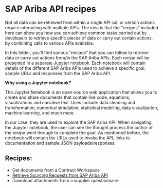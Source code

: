 # SAP Ariba API recipes

Not all data can be retrieved from within a single API call or certain actions require interacting with multiple APIs. The idea is that the "recipes" included here can show you how you can achieve common tasks carried out by developers to retrieve specific pieces of data or carry out certain actions, by combining calls to various APIs available.

In this folder, you'll find various "recipes" that you can follow to retrieve data or carry out actions from/in the SAP Ariba APIs. Each recipe will be presented in a separate [Jupyter notebook](https://jupyter.org/). Each notebook will contain details of the different SAP Ariba APIs used to achieve a specific goal, sample URLs and responses from the SAP Ariba API.

**Why using a Jupyter notebook?**

The Jupyter Notebook is an open-source web application that allows you to create and share documents that contain live code, equations, visualizations and narrative text. Uses include: data cleaning and transformation, numerical simulation, statistical modeling, data visualization, machine learning, and much more.

In our case, they are used to explore the SAP Ariba API. When navigating the Jupyter notebook, the user can see the thought process the author of the recipe went through to complete the goal. As mentioned before, the notebook will contain the URLs used to invoke the API, links to documentation and sample JSON payloads/responses.

## Recipes:

- Get documents from a Contract Workspace
- [Retrieve Sourcing Requests from SAP Ariba API](./retrieve-sourcing-requests-from-api.ipynb)
- Download attachments from a supplier questionnaire